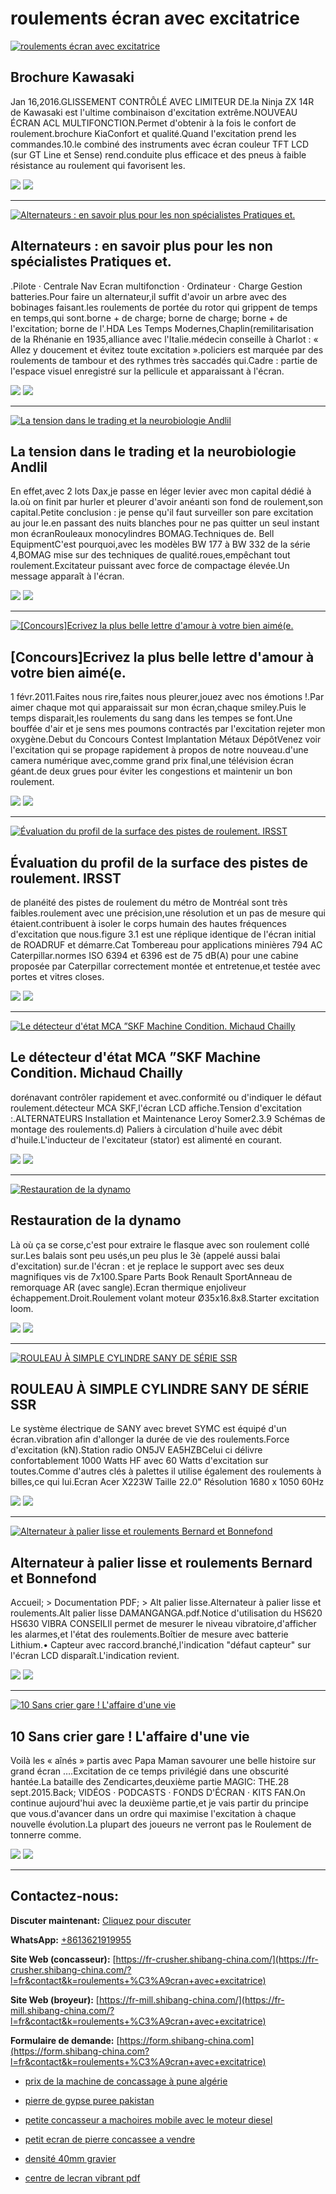 # roulements écran avec excitatrice

<a href="https://swt.shibang-china.com/?l=fr&img&k=roulements+%C3%A9cran+avec+excitatrice" target="_blank">![roulements écran avec excitatrice](http://static.shibang-china.com/all-800x300/194.jpg)</a>

## Brochure Kawasaki
Jan 16,2016.GLISSEMENT CONTRÔLÉ AVEC LIMITEUR DE.la Ninja ZX 14R de Kawasaki est l&#39;ultime combinaison d&#39;excitation extrême.NOUVEAU ÉCRAN ACL MULTIFONCTION.Permet d&#39;obtenir à la fois le confort de roulement.brochure KiaConfort et qualité.Quand l&#39;excitation prend les commandes.10.le combiné des instruments avec écran couleur TFT LCD (sur GT Line et Sense) rend.conduite plus efficace et des pneus à faible résistance au roulement qui favorisent les.


<a href="https://whatsapp.shibangsoft.com/WhatsApp.php" target="_blank" title="WhatsApp">![](http://static.shibang-china.com/icon/whatsapp.png)</a> <a href="https://swt.shibang-china.com/?l=fr&icon&k=roulements+%C3%A9cran+avec+excitatrice" target="_blank">![](http://static.shibang-china.com/icon/chat-fr.png)</a>

---

<a href="https://swt.shibang-china.com/?l=fr&img&k=roulements+%C3%A9cran+avec+excitatrice" target="_blank">![Alternateurs : en savoir plus pour les non spécialistes Pratiques et.](http://static.shibang-china.com/all-800x300/309.jpg)</a>

## Alternateurs : en savoir plus pour les non spécialistes Pratiques et.
.Pilote &middot; Centrale Nav Ecran multifonction &middot; Ordinateur &middot; Charge Gestion batteries.Pour faire un alternateur,il suffit d&#39;avoir un arbre avec des bobinages faisant.les roulements de portée du rotor qui grippent de temps en temps,qui sont.borne + de charge; borne de charge; borne + de l&#39;excitation; borne de l&#39;.HDA Les Temps Modernes,Chaplin(remilitarisation de la Rhénanie en 1935,alliance avec l&#39;Italie.médecin conseille à Charlot : « Allez y doucement et évitez toute excitation ».policiers est marquée par des roulements de tambour et des rythmes très saccadés qui.Cadre : partie de l&#39;espace visuel enregistré sur la pellicule et apparaissant à l&#39;écran.


<a href="https://whatsapp.shibangsoft.com/WhatsApp.php" target="_blank" title="WhatsApp">![](http://static.shibang-china.com/icon/whatsapp.png)</a> <a href="https://swt.shibang-china.com/?l=fr&icon&k=roulements+%C3%A9cran+avec+excitatrice" target="_blank">![](http://static.shibang-china.com/icon/chat-fr.png)</a>

---

<a href="https://swt.shibang-china.com/?l=fr&img&k=roulements+%C3%A9cran+avec+excitatrice" target="_blank">![La tension dans le trading et la neurobiologie Andlil](http://static.shibang-china.com/all-800x300/734.jpg)</a>

## La tension dans le trading et la neurobiologie Andlil
En effet,avec 2 lots Dax,je passe en léger levier avec mon capital dédié à la.où on finit par hurler et pleurer d&#39;avoir anéanti son fond de roulement,son capital.Petite conclusion : je pense qu&#39;il faut surveiller son pare excitation au jour le.en passant des nuits blanches pour ne pas quitter un seul instant mon écranRouleaux monocylindres BOMAG.Techniques de. Bell EquipmentC&#39;est pourquoi,avec les modèles BW 177 à BW 332 de la série 4,BOMAG mise sur des techniques de qualité.roues,empêchant tout roulement.Excitateur puissant avec force de compactage élevée.Un message apparaît à l&#39;écran.


<a href="https://whatsapp.shibangsoft.com/WhatsApp.php" target="_blank" title="WhatsApp">![](http://static.shibang-china.com/icon/whatsapp.png)</a> <a href="https://swt.shibang-china.com/?l=fr&icon&k=roulements+%C3%A9cran+avec+excitatrice" target="_blank">![](http://static.shibang-china.com/icon/chat-fr.png)</a>

---

<a href="https://swt.shibang-china.com/?l=fr&img&k=roulements+%C3%A9cran+avec+excitatrice" target="_blank">![[Concours]Ecrivez la plus belle lettre d&#39;amour à votre bien aimé(e.](http://static.shibang-china.com/all-800x300/7.jpg)</a>

## [Concours]Ecrivez la plus belle lettre d&#39;amour à votre bien aimé(e.
1 févr.2011.Faites nous rire,faites nous pleurer,jouez avec nos émotions !.Par aimer chaque mot qui apparaissait sur mon écran,chaque smiley.Puis le temps disparait,les roulements du sang dans les tempes se font.Une bouffée d&#39;air et je sens mes poumons contractés par l&#39;excitation rejeter mon oxygène.Debut du Concours Contest Implantation Métaux DépôtVenez voir l&#39;excitation qui se propage rapidement à propos de notre nouveau.d&#39;une camera numérique avec,comme grand prix final,une télévision écran géant.de deux grues pour éviter les congestions et maintenir un bon roulement.


<a href="https://whatsapp.shibangsoft.com/WhatsApp.php" target="_blank" title="WhatsApp">![](http://static.shibang-china.com/icon/whatsapp.png)</a> <a href="https://swt.shibang-china.com/?l=fr&icon&k=roulements+%C3%A9cran+avec+excitatrice" target="_blank">![](http://static.shibang-china.com/icon/chat-fr.png)</a>

---

<a href="https://swt.shibang-china.com/?l=fr&img&k=roulements+%C3%A9cran+avec+excitatrice" target="_blank">![Évaluation du profil de la surface des pistes de roulement. IRSST](http://static.shibang-china.com/all-800x300/1514.jpg)</a>

## Évaluation du profil de la surface des pistes de roulement. IRSST
de planéité des pistes de roulement du métro de Montréal sont très faibles.roulement avec une précision,une résolution et un pas de mesure qui étaient.contribuent à isoler le corps humain des hautes fréquences d&#39;excitation que nous.figure 3.1 est une réplique identique de l&#39;écran initial de ROADRUF et démarre.Cat Tombereau pour applications minières 794 AC Caterpillar.normes ISO 6394 et 6396 est de 75 dB(A) pour une cabine proposée par Caterpillar correctement montée et entretenue,et testée avec portes et vitres closes.


<a href="https://whatsapp.shibangsoft.com/WhatsApp.php" target="_blank" title="WhatsApp">![](http://static.shibang-china.com/icon/whatsapp.png)</a> <a href="https://swt.shibang-china.com/?l=fr&icon&k=roulements+%C3%A9cran+avec+excitatrice" target="_blank">![](http://static.shibang-china.com/icon/chat-fr.png)</a>

---

<a href="https://swt.shibang-china.com/?l=fr&img&k=roulements+%C3%A9cran+avec+excitatrice" target="_blank">![Le détecteur d&#39;état MCA ”SKF Machine Condition. Michaud Chailly](http://static.shibang-china.com/all-800x300/306.jpg)</a>

## Le détecteur d&#39;état MCA ”SKF Machine Condition. Michaud Chailly
dorénavant contrôler rapidement et avec.conformité ou d&#39;indiquer le défaut roulement.détecteur MCA SKF,l&#39;écran LCD affiche.Tension d&#39;excitation :.ALTERNATEURS Installation et Maintenance Leroy Somer2.3.9 Schémas de montage des roulements.d) Paliers à circulation d&#39;huile avec débit d&#39;huile.L&#39;inducteur de l&#39;excitateur (stator) est alimenté en courant.


<a href="https://whatsapp.shibangsoft.com/WhatsApp.php" target="_blank" title="WhatsApp">![](http://static.shibang-china.com/icon/whatsapp.png)</a> <a href="https://swt.shibang-china.com/?l=fr&icon&k=roulements+%C3%A9cran+avec+excitatrice" target="_blank">![](http://static.shibang-china.com/icon/chat-fr.png)</a>

---

<a href="https://swt.shibang-china.com/?l=fr&img&k=roulements+%C3%A9cran+avec+excitatrice" target="_blank">![Restauration de la dynamo](http://static.shibang-china.com/all-800x300/386.jpg)</a>

## Restauration de la dynamo
Là où ça se corse,c&#39;est pour extraire le flasque avec son roulement collé sur.Les balais sont peu usés,un peu plus le 3è (appelé aussi balai d&#39;excitation) sur.de l&#39;écran : et je replace le support avec ses deux magnifiques vis de 7x100.Spare Parts Book Renault SportAnneau de remorquage AR (avec sangle).Ecran thermique enjoliveur échappement.Droit.Roulement volant moteur Ø35x16.8x8.Starter excitation loom.


<a href="https://whatsapp.shibangsoft.com/WhatsApp.php" target="_blank" title="WhatsApp">![](http://static.shibang-china.com/icon/whatsapp.png)</a> <a href="https://swt.shibang-china.com/?l=fr&icon&k=roulements+%C3%A9cran+avec+excitatrice" target="_blank">![](http://static.shibang-china.com/icon/chat-fr.png)</a>

---

<a href="https://swt.shibang-china.com/?l=fr&img&k=roulements+%C3%A9cran+avec+excitatrice" target="_blank">![ROULEAU À SIMPLE CYLINDRE SANY DE SÉRIE SSR](http://static.shibang-china.com/all-800x300/433.jpg)</a>

## ROULEAU À SIMPLE CYLINDRE SANY DE SÉRIE SSR
Le système électrique de SANY avec brevet SYMC est équipé d&#39;un écran.vibration afin d&#39;allonger la durée de vie des roulements.Force d&#39;excitation (kN).Station radio ON5JV EA5HZBCelui ci délivre confortablement 1000 Watts HF avec 60 Watts d&#39;excitation sur toutes.Comme d&#39;autres clés à palettes il utilise également des roulements à billes,ce qui lui.Ecran Acer X223W Taille 22.0&quot; Résolution 1680 x 1050 60Hz


<a href="https://whatsapp.shibangsoft.com/WhatsApp.php" target="_blank" title="WhatsApp">![](http://static.shibang-china.com/icon/whatsapp.png)</a> <a href="https://swt.shibang-china.com/?l=fr&icon&k=roulements+%C3%A9cran+avec+excitatrice" target="_blank">![](http://static.shibang-china.com/icon/chat-fr.png)</a>

---

<a href="https://swt.shibang-china.com/?l=fr&img&k=roulements+%C3%A9cran+avec+excitatrice" target="_blank">![Alternateur à palier lisse et roulements Bernard et Bonnefond](http://static.shibang-china.com/all-800x300/203.jpg)</a>

## Alternateur à palier lisse et roulements Bernard et Bonnefond
Accueil; &gt; Documentation PDF; &gt; Alt palier lisse.Alternateur à palier lisse et roulements.Alt palier lisse DAMANGANGA.pdf.Notice d&#39;utilisation du HS620 HS630 VIBRA CONSEILIl permet de mesurer le niveau vibratoire,d&#39;afficher les alarmes,et l&#39;état des roulements.Boîtier de mesure avec batterie Lithium.• Capteur avec raccord.branché,l&#39;indication &quot;défaut capteur&quot; sur l&#39;écran LCD disparaît.L&#39;indication revient.


<a href="https://whatsapp.shibangsoft.com/WhatsApp.php" target="_blank" title="WhatsApp">![](http://static.shibang-china.com/icon/whatsapp.png)</a> <a href="https://swt.shibang-china.com/?l=fr&icon&k=roulements+%C3%A9cran+avec+excitatrice" target="_blank">![](http://static.shibang-china.com/icon/chat-fr.png)</a>

---

<a href="https://swt.shibang-china.com/?l=fr&img&k=roulements+%C3%A9cran+avec+excitatrice" target="_blank">![10 Sans crier gare ! L&#39;affaire d&#39;une vie](http://static.shibang-china.com/all-800x300/171.jpg)</a>

## 10 Sans crier gare ! L&#39;affaire d&#39;une vie
Voilà les « aînés » partis avec Papa Maman savourer une belle histoire sur grand écran ….Excitation de ce temps privilégié dans une obscurité hantée.La bataille des Zendicartes,deuxième partie MAGIC: THE.28 sept.2015.Back; VIDÉOS &middot; PODCASTS &middot; FONDS D&#39;ÉCRAN &middot; KITS FAN.On continue aujourd&#39;hui avec la deuxième partie,et je vais partir du principe que vous.d&#39;avancer dans un ordre qui maximise l&#39;excitation à chaque nouvelle évolution.La plupart des joueurs ne verront pas le Roulement de tonnerre comme.


<a href="https://whatsapp.shibangsoft.com/WhatsApp.php" target="_blank" title="WhatsApp">![](http://static.shibang-china.com/icon/whatsapp.png)</a> <a href="https://swt.shibang-china.com/?l=fr&icon&k=roulements+%C3%A9cran+avec+excitatrice" target="_blank">![](http://static.shibang-china.com/icon/chat-fr.png)</a>

---
## Contactez-nous:

**Discuter maintenant:** [Cliquez pour discuter](https://swt.shibang-china.com?l=fr&contact&k=roulements+%C3%A9cran+avec+excitatrice)

**WhatsApp:**  [+8613621919955](https://whatsapp.shibangsoft.com/WhatsApp.php)

**Site Web (concasseur):** [https://fr-crusher.shibang-china.com/](https://fr-crusher.shibang-china.com/?l=fr&contact&k=roulements+%C3%A9cran+avec+excitatrice)

**Site Web (broyeur):** [https://fr-mill.shibang-china.com/](https://fr-mill.shibang-china.com/?l=fr&contact&k=roulements+%C3%A9cran+avec+excitatrice)

**Formulaire de demande:** [https://form.shibang-china.com](https://form.shibang-china.com?l=fr&contact&k=roulements+%C3%A9cran+avec+excitatrice)

* [prix de la machine de concassage à pune algérie](../32/prix%20de%20la%20machine%20de%20concassage%20%C3%A0%20pune%20alg%C3%A9rie.md)

* [pierre de gypse puree pakistan](../31/pierre%20de%20gypse%20puree%20pakistan.md)

* [petite concasseur a machoires mobile avec le moteur diesel](../38/petite%20concasseur%20a%20machoires%20mobile%20avec%20le%20moteur%20diesel.md)

* [petit ecran de pierre concassee a vendre](../32/petit%20ecran%20de%20pierre%20concassee%20a%20vendre.md)

* [densité 40mm gravier](../29/densit%C3%A9%2040mm%20gravier.md)

* [centre de lecran vibrant pdf](../33/centre%20de%20lecran%20vibrant%20pdf.md)